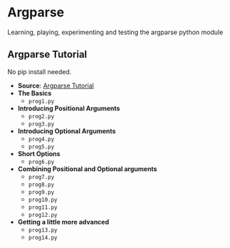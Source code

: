 # Argparse

Learning, playing, experimenting and testing the argparse python module

## Argparse Tutorial

No pip install needed.

- **Source**: [Argparse Tutorial](https://docs.python.org/3.10/howto/argparse.html)
- **The Basics**
    - `prog1.py`
- **Introducing Positional Arguments**
    - `prog2.py`
    - `prog3.py`
- **Introducing Optional Arguments**
    - `prog4.py`
    - `prog5.py`
- **Short Options**
    - `prog6.py`
- **Combining Positional and Optional arguments**
    - `prog7.py`
    - `prog8.py`
    - `prog9.py`
    - `prog10.py`
    - `prog11.py`
    - `prog12.py`
- **Getting a little more advanced**
    - `prog13.py`
    - `prog14.py`

